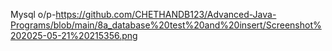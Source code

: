 Mysql o/p-https://github.com/CHETHANDB123/Advanced-Java-Programs/blob/main/8a_database%20test%20and%20insert/Screenshot%202025-05-21%20215356.png
